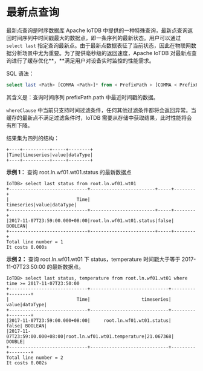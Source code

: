 <!--

    Licensed to the Apache Software Foundation (ASF) under one
    or more contributor license agreements.  See the NOTICE file
    distributed with this work for additional information
    regarding copyright ownership.  The ASF licenses this file
    to you under the Apache License, Version 2.0 (the
    "License"); you may not use this file except in compliance
    with the License.  You may obtain a copy of the License at
    
        http://www.apache.org/licenses/LICENSE-2.0
    
    Unless required by applicable law or agreed to in writing,
    software distributed under the License is distributed on an
    "AS IS" BASIS, WITHOUT WARRANTIES OR CONDITIONS OF ANY
    KIND, either express or implied.  See the License for the
    specific language governing permissions and limitations
    under the License.

-->

# 最新点查询

最新点查询是时序数据库 Apache IoTDB 中提供的一种特殊查询，最新点查询返回时间序列中时间戳最大的数据点，即一条序列的最新状态。用户可以通过 `select last` 指定查询最新点。由于最新点数据表征了当前状态，因此在物联网数据分析场景中尤为重要。为了提供毫秒级的返回速度，Apache IoTDB 对最新点查询进行了缓存优化**，**满足用户对设备实时监控的性能需求。

SQL 语法：

```sql
select last <Path> [COMMA <Path>]* from < PrefixPath > [COMMA < PrefixPath >]* <whereClause>
```

其含义是：查询时间序列 prefixPath.path 中最近时间戳的数据。

`whereClause` 中当前只支持时间过滤条件，任何其他过滤条件都将会返回异常。当缓存的最新点不满足过滤条件时，IoTDB 需要从存储中获取结果，此时性能将会有所下降。

结果集为四列的结构：

```
+----+----------+-----+--------+
|Time|timeseries|value|dataType|
+----+----------+-----+--------+
```

**示例 1：** 查询 root.ln.wf01.wt01.status 的最新数据点

```
IoTDB> select last status from root.ln.wf01.wt01
+-----------------------------+------------------------+-----+--------+
|                         Time|              timeseries|value|dataType|
+-----------------------------+------------------------+-----+--------+
|2017-11-07T23:59:00.000+08:00|root.ln.wf01.wt01.status|false| BOOLEAN|
+-----------------------------+------------------------+-----+--------+
Total line number = 1
It costs 0.000s
```

**示例 2：** 查询 root.ln.wf01.wt01 下 status，temperature 时间戳大于等于 2017-11-07T23:50:00 的最新数据点。

```
IoTDB> select last status, temperature from root.ln.wf01.wt01 where time >= 2017-11-07T23:50:00
+-----------------------------+-----------------------------+---------+--------+
|                         Time|                   timeseries|    value|dataType|
+-----------------------------+-----------------------------+---------+--------+
|2017-11-07T23:59:00.000+08:00|     root.ln.wf01.wt01.status|    false| BOOLEAN|
|2017-11-07T23:59:00.000+08:00|root.ln.wf01.wt01.temperature|21.067368|  DOUBLE|
+-----------------------------+-----------------------------+---------+--------+
Total line number = 2
It costs 0.002s
```
